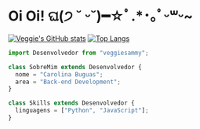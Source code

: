 <!--
[![en](https://img.shields.io/badge/lang-en-red.svg)](https://github.com/veggiesammy/veggiesammy/README.md)
[![es](https://img.shields.io/badge/lang-es-yellow.svg)](https://github.com/veggiesammy/veggiesammy/README.es.md)
-->
<h1>Oi Oi! ଘ(੭ ˘ ᵕ˘)━☆ﾟ.*･｡ﾟᵕ꒳ᵕ~</h1>

[![Veggie's GitHub stats](https://github-readme-stats.vercel.app/api?username=veggiesammy&show_icons=true&theme=radical)](https://github.com/anuraghazra/github-readme-stats)
[![Top Langs](https://github-readme-stats.vercel.app/api/top-langs/?username=veggiesammy&theme=radical&layout=compact)](https://github.com/anuraghazra/github-readme-stats)

```js
import Desenvolvedor from "veggiesammy";

class SobreMim extends Desenvolvedor {
  nome = "Carolina Buguas";
  area = "Back-end Development";
}

class Skills extends Desenvolvedor {
  linguagens = ["Python", "JavaScript"];
}
```
<!--
  bibliotecas = ["Suas bibliotecas"];
  frameworks = ["Seus frameworks"];
-->

<!-- - 🔭 I’m currently working on ...
- 🌱 I’m currently learning ...
- 👯 I’m looking to collaborate on ...
- 💬 Ask me about ...
- 📫 How to reach me: ...
- 😄 Pronouns: ...
-->
